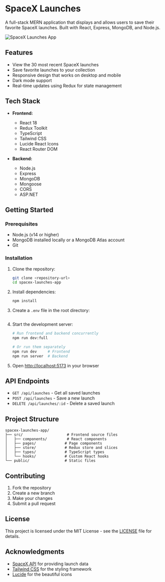 # SpaceX Launches

A full-stack MERN application that displays and allows users to save their favorite SpaceX launches. Built with React, Express, MongoDB, and Node.js.

![SpaceX Launches App](https://images.pexels.com/photos/23764/pexels-photo.jpg?auto=compress&cs=tinysrgb&w=1200)

## Features

- View the 30 most recent SpaceX launches
- Save favorite launches to your collection
- Responsive design that works on desktop and mobile
- Dark mode support
- Real-time updates using Redux for state management

## Tech Stack

- **Frontend:**
  - React 18
  - Redux Toolkit
  - TypeScript
  - Tailwind CSS
  - Lucide React Icons
  - React Router DOM

- **Backend:**
  - Node.js
  - Express
  - MongoDB
  - Mongoose
  - CORS
  - ASP.NET

## Getting Started

### Prerequisites

- Node.js (v14 or higher)
- MongoDB installed locally or a MongoDB Atlas account
- Git

### Installation

1. Clone the repository:
   ```bash
   git clone <repository-url>
   cd spacex-launches-app
   ```

2. Install dependencies:
   ```bash
   npm install
   ```

3. Create a `.env` file in the root directory:
   ```
   ```

4. Start the development server:
   ```bash
   # Run frontend and backend concurrently
   npm run dev:full

   # Or run them separately
   npm run dev     # Frontend
   npm run server  # Backend
   ```

5. Open [http://localhost:5173](http://localhost:5173) in your browser

## API Endpoints

- `GET /api/launches` - Get all saved launches
- `POST /api/launches` - Save a new launch
- `DELETE /api/launches/:id` - Delete a saved launch

## Project Structure

```
spacex-launches-app/
├── src/                    # Frontend source files
│   ├── components/         # React components
│   ├── pages/             # Page components
│   ├── store/             # Redux store and slices
│   ├── types/             # TypeScript types
│   └── hooks/             # Custom React hooks
└── public/                # Static files
```

## Contributing

1. Fork the repository
2. Create a new branch
3. Make your changes
4. Submit a pull request

## License

This project is licensed under the MIT License - see the [LICENSE](LICENSE) file for details.

## Acknowledgments

- [SpaceX API](https://github.com/r-spacex/SpaceX-API) for providing launch data
- [Tailwind CSS](https://tailwindcss.com/) for the styling framework
- [Lucide](https://lucide.dev/) for the beautiful icons
